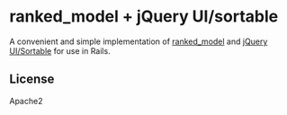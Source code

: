 # ranked_model + jQuery UI/sortable

A convenient and simple implementation of [ranked_model][1] and [jQuery
UI/Sortable][2] for use in Rails.

## License

Apache2


[1]: https://github.com/mixonic/ranked-model
[2]: https://jqueryui.com/sortable/
[3]: http://rakeroutes.com/blog/write-a-gem-for-the-rails-asset-pipeline/
